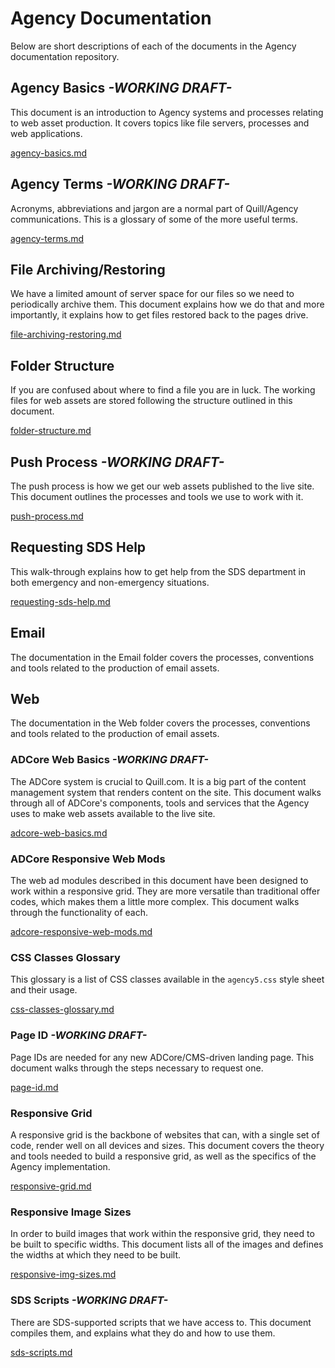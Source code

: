 # Agency Documentation
Below are short descriptions of each of the documents in the Agency documentation repository.

## Agency Basics _-WORKING DRAFT-_
This document is an introduction to Agency systems and processes relating to web asset production. It covers topics like file servers, processes and web applications. 

[agency-basics.md](https://github.com/agency-quill/agency-project-files/tree/master/documentation/agency-basics.md)

## Agency Terms _-WORKING DRAFT-_
Acronyms, abbreviations and jargon are a normal part of Quill/Agency communications. This is a glossary of some of the more useful terms. 

[agency-terms.md](https://github.com/agency-quill/agency-project-files/tree/master/documentation/agency-terms.md)

## File Archiving/Restoring 
We have a limited amount of server space for our files so we need to periodically archive them. This document explains how we do that and more importantly, it explains how to get files restored back to the pages drive.

[file-archiving-restoring.md](https://github.com/agency-quill/agency-project-files/tree/master/documentation/file-archiving-restoring.md)

## Folder Structure 
If you are confused about where to find a file you are in luck. The working files for web assets are stored following the structure outlined in this document.

[folder-structure.md](https://github.com/agency-quill/agency-project-files/tree/master/documentation/folder-structure.md)

## Push Process _-WORKING DRAFT-_
The push process is how we get our web assets published to the live site. This document outlines the processes and tools we use to work with it.

[push-process.md](https://github.com/agency-quill/agency-project-files/tree/master/documentation/push-process.md)

## Requesting SDS Help 
This walk-through explains how to get help from the SDS department in both emergency and non-emergency situations.

[requesting-sds-help.md](https://github.com/agency-quill/agency-project-files/tree/master/documentation/requesting-sds-help.md)

## Email
The documentation in the Email folder covers the processes, conventions and tools related to the production of email assets.

## Web
The documentation in the Web folder covers the processes, conventions and tools related to the production of email assets.

### ADCore Web Basics _-WORKING DRAFT-_
The ADCore system is crucial to Quill.com. It is a big part of the content management system that renders content on the site. This document walks through all of ADCore's components, tools and services that the Agency uses to make web assets available to the live site.

[adcore-web-basics.md](https://github.com/agency-quill/agency-project-files/tree/master/documentation/web/adcore-web-basics.md)

### ADCore Responsive Web Mods 
The web ad modules described in this document have been designed to work within a responsive grid. They are more versatile than traditional offer codes, which makes them a little more complex. This document walks through the functionality of each.

[adcore-responsive-web-mods.md](https://github.com/agency-quill/agency-project-files/tree/master/documentation/web/adcore-responsive-web-mods.md)

### CSS Classes Glossary 
This glossary is a list of CSS classes available in the `agency5.css` style sheet and their usage.

[css-classes-glossary.md](https://github.com/agency-quill/agency-project-files/tree/master/documentation/web/css-classes-glossary.md)

### Page ID _-WORKING DRAFT-_
Page IDs are needed for any new ADCore/CMS-driven landing page. This document walks through the steps necessary to request one.

[page-id.md](https://github.com/agency-quill/agency-project-files/tree/master/documentation/page-id.md)

### Responsive Grid 
A responsive grid is the backbone of websites that can, with a single set of code, render well on all devices and sizes. This document covers the theory and tools needed to build a responsive grid, as well as the specifics of the Agency implementation.

[responsive-grid.md](https://github.com/agency-quill/agency-project-files/blob/master/documentation/web/responsive-grid.md)

### Responsive Image Sizes 
In order to build images that work within the responsive grid, they need to be built to specific widths. This document lists all of the images and defines the widths at which they need to be built.

[responsive-img-sizes.md](https://github.com/agency-quill/agency-project-files/blob/master/documentation/web/web-ad-img-sizes.md)

### SDS Scripts _-WORKING DRAFT-_
There are SDS-supported scripts that we have access to. This document compiles them, and explains what they do and how to use them.

[sds-scripts.md](https://github.com/agency-quill/agency-project-files/blob/master/documentation/web/sds-scripts.md)

